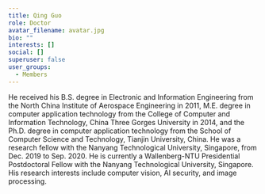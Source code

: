 ```yaml
---
title: Qing Guo
role: Doctor
avatar_filename: avatar.jpg
bio: ""
interests: []
social: []
superuser: false
user_groups:
  - Members
---
```

He received his B.S. degree in Electronic and Information Engineering from the North China Institute of Aerospace Engineering in 2011, M.E. degree in computer application technology from the College of Computer and Information Technology, China Three Gorges University in 2014, and the Ph.D. degree in computer application technology from the School of Computer Science and Technology, Tianjin University, China. He was a research fellow with the Nanyang Technological University, Singapore, from Dec. 2019 to Sep. 2020. He is currently a Wallenberg-NTU Presidential Postdoctoral Fellow with the Nanyang Technological University, Singapore. His research interests include computer vision, AI security, and image processing.
